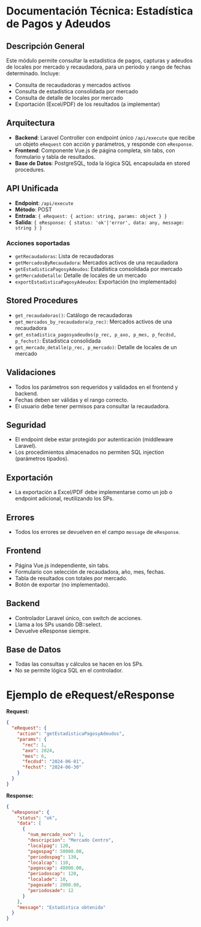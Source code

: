 # Documentación Técnica: Estadística de Pagos y Adeudos

## Descripción General
Este módulo permite consultar la estadística de pagos, capturas y adeudos de locales por mercado y recaudadora, para un periodo y rango de fechas determinado. Incluye:
- Consulta de recaudadoras y mercados activos
- Consulta de estadística consolidada por mercado
- Consulta de detalle de locales por mercado
- Exportación (Excel/PDF) de los resultados (a implementar)

## Arquitectura
- **Backend**: Laravel Controller con endpoint único `/api/execute` que recibe un objeto `eRequest` con acción y parámetros, y responde con `eResponse`.
- **Frontend**: Componente Vue.js de página completa, sin tabs, con formulario y tabla de resultados.
- **Base de Datos**: PostgreSQL, toda la lógica SQL encapsulada en stored procedures.

## API Unificada
- **Endpoint**: `/api/execute`
- **Método**: POST
- **Entrada**: `{ eRequest: { action: string, params: object } }`
- **Salida**: `{ eResponse: { status: 'ok'|'error', data: any, message: string } }`

### Acciones soportadas
- `getRecaudadoras`: Lista de recaudadoras
- `getMercadosByRecaudadora`: Mercados activos de una recaudadora
- `getEstadisticaPagosyAdeudos`: Estadística consolidada por mercado
- `getMercadoDetalle`: Detalle de locales de un mercado
- `exportEstadisticaPagosyAdeudos`: Exportación (no implementado)

## Stored Procedures
- `get_recaudadoras()`: Catálogo de recaudadoras
- `get_mercados_by_recaudadora(p_rec)`: Mercados activos de una recaudadora
- `get_estadistica_pagosyadeudos(p_rec, p_axo, p_mes, p_fecdsd, p_fechst)`: Estadística consolidada
- `get_mercado_detalle(p_rec, p_mercado)`: Detalle de locales de un mercado

## Validaciones
- Todos los parámetros son requeridos y validados en el frontend y backend.
- Fechas deben ser válidas y el rango correcto.
- El usuario debe tener permisos para consultar la recaudadora.

## Seguridad
- El endpoint debe estar protegido por autenticación (middleware Laravel).
- Los procedimientos almacenados no permiten SQL injection (parámetros tipados).

## Exportación
- La exportación a Excel/PDF debe implementarse como un job o endpoint adicional, reutilizando los SPs.

## Errores
- Todos los errores se devuelven en el campo `message` de `eResponse`.

## Frontend
- Página Vue.js independiente, sin tabs.
- Formulario con selección de recaudadora, año, mes, fechas.
- Tabla de resultados con totales por mercado.
- Botón de exportar (no implementado).

## Backend
- Controlador Laravel único, con switch de acciones.
- Llama a los SPs usando DB::select.
- Devuelve eResponse siempre.

## Base de Datos
- Todas las consultas y cálculos se hacen en los SPs.
- No se permite lógica SQL en el controlador.

# Ejemplo de eRequest/eResponse

**Request:**
```json
{
  "eRequest": {
    "action": "getEstadisticaPagosyAdeudos",
    "params": {
      "rec": 1,
      "axo": 2024,
      "mes": 6,
      "fecdsd": "2024-06-01",
      "fechst": "2024-06-30"
    }
  }
}
```

**Response:**
```json
{
  "eResponse": {
    "status": "ok",
    "data": [
      {
        "num_mercado_nvo": 1,
        "descripcion": "Mercado Centro",
        "localpag": 120,
        "pagospag": 50000.00,
        "periodospag": 130,
        "localcap": 110,
        "pagoscap": 48000.00,
        "periodoscap": 120,
        "localade": 10,
        "pagosade": 2000.00,
        "periodosade": 12
      }
    ],
    "message": "Estadística obtenida"
  }
}
```
